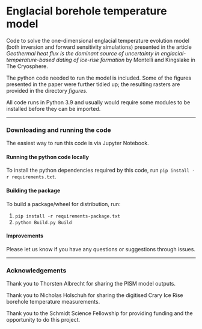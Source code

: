 # Englacial borehole temperature model

Code to solve the one-dimensional englacial temperature evolution model (both inversion and forward sensitivity simulations) presented in the article *Geothermal heat flux is the dominant source of uncertainty in englacial-temperature-based dating of ice-rise formation* by Montelli and Kingslake in The Cryosphere.

The python code needed to run the model is included. Some of the figures presented in the paper were further tidied up; the resulting rasters are provided in the directory *figures*.

All code runs in Python 3.9 and usually would require some modules to be installed before they can be imported.

---

### Downloading and running the code

The easiest way to run this code is via Jupyter Notebook.

#### Running the python code locally

To install the python dependencies required by this code, run `pip install -r requirements.txt`.

#### Building the package

To build a package/wheel for distribution, run:

1. `pip install -r requirements-package.txt`
1. `python Build.py Build`

#### Improvements

Please let us know if you have any questions or suggestions through issues.

---

### Acknowledgements

Thank you to Thorsten Albrecht for sharing the PISM model outputs.

Thank you to Nicholas Holschuh for sharing the digitised Crary Ice Rise borehole temperature measurements.

Thank you to the Schmidt Science Fellowship for providing funding and the opportunity to do this project.
